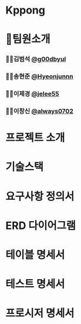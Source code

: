 # Kppong
   


# 🫡팀원소개
### 🧑‍💻김범석 [ @g00dbyul ](https://github.com/g00dbyul)
### 🧑‍💻송현준 [ @Hyeonjunnn ](https://github.com/Hyeonjunnn)
### 👩‍💻이제경 [ @jelee55 ](https://github.com/jelee55)  
### 🧑‍💻이창신 [ @always0702 ](https://github.com/always0702)

# 프로젝트 소개

# 기술스택


# 요구사항 정의서


# ERD 다이어그램


# 테이블 명세서


# 테스트 명세서


# 프로시저 명세서
